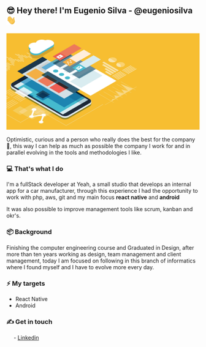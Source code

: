  ## 😎 Hey there! I'm Eugenio Silva - @eugeniosilva <img src="https://github.com/eugenioduarte/eugenioduarte/blob/main/Hi.gif" width="25">

<img src="https://github.com/eugenioduarte/eugenioduarte/blob/main/shutterstock_1108368557.jpg">


Optimistic, curious and a person who really does the best for the company 💚, this way I can help as much as possible the company I work for and in parallel evolving in the tools and methodologies I like.


 ### 💻 That's what I do

I'm a fullStack developer at Yeah, a small studio that develops an internal app for a car manufacturer, through this experience I had the opportunity to work with php, aws, git and my main focus **react native** and **android** 


It was also possible to improve management tools like scrum, kanban and okr's.


 ### 📦 Background

Finishing the computer engineering course and Graduated in Design, after more than ten years working as design, team management  and client management, today I am focused on following in this branch of informatics where I found myself and I have to evolve more every day.


 ### ⚡ My targets
- React Native
- Android


 ### ✍ Get in touch
<img src="https://content.linkedin.com/content/dam/me/brand/en-us/brand-home/logos/In-Blue-Logo.png.original.png" width="15" height="15"> -  [Linkedin](https://www.linkedin.com/in/eugenioduartesilva/) 

<!--
**eugenioduarte/eugenioduarte** is a ✨ _special_ ✨ repository because its `README.md` (this file) appears on your GitHub profile.

Here are some ideas to get you started:

- 🔭 I’m currently working on ...
- 🌱 I’m currently learning ...
- 👯 I’m looking to collaborate on ...
- 🤔 I’m looking for help with ...
- 💬 Ask me about ...
- 📫 How to reach me: ...
- 😄 Pronouns: ...
- ⚡ Fun fact: ...
-->
